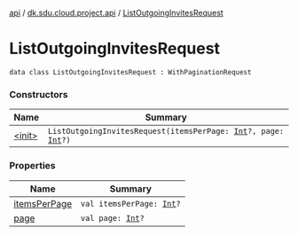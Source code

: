 [api](../../index.md) / [dk.sdu.cloud.project.api](../index.md) / [ListOutgoingInvitesRequest](./index.md)

# ListOutgoingInvitesRequest

`data class ListOutgoingInvitesRequest : WithPaginationRequest`

### Constructors

| Name | Summary |
|---|---|
| [&lt;init&gt;](-init-.md) | `ListOutgoingInvitesRequest(itemsPerPage: `[`Int`](https://kotlinlang.org/api/latest/jvm/stdlib/kotlin/-int/index.html)`?, page: `[`Int`](https://kotlinlang.org/api/latest/jvm/stdlib/kotlin/-int/index.html)`?)` |

### Properties

| Name | Summary |
|---|---|
| [itemsPerPage](items-per-page.md) | `val itemsPerPage: `[`Int`](https://kotlinlang.org/api/latest/jvm/stdlib/kotlin/-int/index.html)`?` |
| [page](page.md) | `val page: `[`Int`](https://kotlinlang.org/api/latest/jvm/stdlib/kotlin/-int/index.html)`?` |
